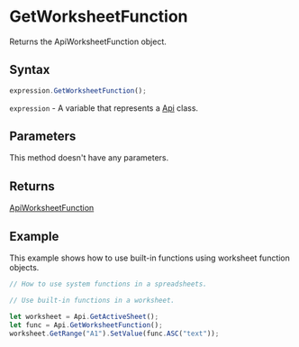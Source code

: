 # GetWorksheetFunction

Returns the ApiWorksheetFunction object.

## Syntax

```javascript
expression.GetWorksheetFunction();
```

`expression` - A variable that represents a [Api](../Api.md) class.

## Parameters

This method doesn't have any parameters.

## Returns

[ApiWorksheetFunction](../../ApiWorksheetFunction/ApiWorksheetFunction.md)

## Example

This example shows how to use built-in functions using worksheet function objects.

```javascript editor-xlsx
// How to use system functions in a spreadsheets.

// Use built-in functions in a worksheet.

let worksheet = Api.GetActiveSheet();
let func = Api.GetWorksheetFunction();
worksheet.GetRange("A1").SetValue(func.ASC("text"));
```
